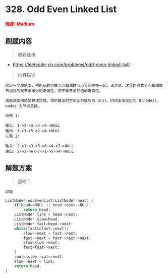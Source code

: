 # 328. Odd Even Linked List

 **<font color=red>难度: Medium</font>**

 ## 刷题内容

 > 原题连接

* https://leetcode-cn.com/problems/odd-even-linked-list/
  
 > 内容描述
 
 ```
给定一个单链表，把所有的奇数节点和偶数节点分别排在一起。请注意，这里的奇数节点和偶数节点指的是节点编号的奇偶性，而不是节点的值的奇偶性。

请尝试使用原地算法完成。你的算法的空间复杂度应为 O(1)，时间复杂度应为 O(nodes)，nodes 为节点总数。

示例 1:

输入: 1->2->3->4->5->NULL
输出: 1->3->5->2->4->NULL
示例 2:

输入: 2->1->3->5->6->4->7->NULL 
输出: 2->3->6->7->1->5->4->NULL
 ```

## 解题方案
> 思路 1
```
如题
```

```cpp
ListNode* oddEvenList(ListNode* head) {
    if(head==NULL || head->next==NULL)
        return head;
    ListNode* link = head->next;
    ListNode* slow=head;
    ListNode* fast=head->next;
    while(fast&&fast->next){
        slow->next = fast->next;
        fast->next = fast->next->next;
        slow=slow->next;
        fast=fast->next;
    }
    cout<<slow->val<<endl;
    slow->next = link;
    return head;
}
```